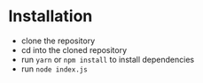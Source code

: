 # Installation

- clone the repository
- cd into the cloned repository
- run `yarn` or `npm install` to install dependencies
- run `node index.js`
